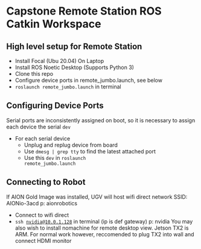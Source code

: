 # Capstone Remote Station ROS Catkin Workspace

## High level setup for Remote Station
- Install Focal (Ubu 20.04) On Laptop
- Install ROS Noetic Desktop (Supports Python 3)
- Clone this repo
- Configure device ports in remote_jumbo.launch, see below
- <code>roslaunch remote_jumbo.launch</code> in terminal

## Configuring Device Ports
Serial ports are inconsistently assigned on boot, so it is necessary to assign each device the serial <code>dev</code>
- For each serial device
  - Unplug and replug device from board
  - Use <code>dmesg | grep tty</code> to find the latest attached port
  - Use this <code>dev</code> in <code>roslaunch remote_jumbo.launch</code>

## Connecting to Robot
If AION Gold Image was installed, UGV will host wifi direct network SSID: AIONio-3acd p: aionrobotics
- Connect to wifi direct
- <code>ssh nvidia@10.0.1.128</code> in terminal (ip is def gateway) p: nvidia
You may also wish to install nomachine for remote desktop view. Jetson TX2 is ARM.
For normal work however, reccomended to plug TX2 into wall and connect HDMI monitor
